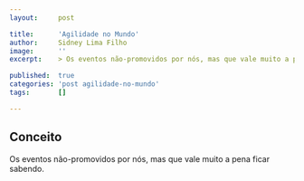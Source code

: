 ```yaml
---
layout:     post

title:      'Agilidade no Mundo'
author:     Sidney Lima Filho
image:      ''
excerpt:    > Os eventos não-promovidos por nós, mas que vale muito a pena ficar sabendo.

published:  true
categories: 'post agilidade-no-mundo'
tags:       []

---
```


## Conceito

Os eventos não-promovidos por nós, mas que vale muito a pena ficar sabendo.